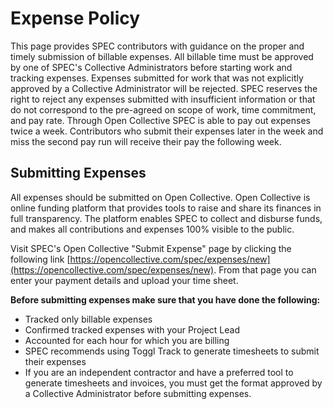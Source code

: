 # Expense Policy

This page provides SPEC contributors with guidance on the proper and timely submission of billable expenses. All billable time must be approved by one of SPEC's Collective Administrators before starting work and tracking expenses. Expenses submitted for work that was not explicitly approved by a Collective Administrator will be rejected. SPEC reserves the right to reject any expenses submitted with insufficient information or that do not correspond to the pre-agreed on scope of work, time commitment, and pay rate. Through Open Collective SPEC is able to pay out expenses twice a week. Contributors who submit their expenses later in the week and miss the second pay run will receive their pay the following week.

## Submitting Expenses

All expenses should be submitted on Open Collective. Open Collective is online funding platform that provides tools to raise and share its finances in full transparency. The platform enables SPEC to collect and disburse funds, and makes all contributions and expenses 100% visible to the public.&#x20;

Visit SPEC's Open Collective "Submit Expense" page by clicking the following link [https://opencollective.com/spec/expenses/new](https://opencollective.com/spec/expenses/new). From that page you can enter your payment details and upload your time sheet.

**Before submitting expenses make sure that you have done the following:**

* Tracked only billable expenses
* Confirmed tracked expenses with your Project Lead
* Accounted for each hour for which you are billing
* SPEC recommends using Toggl Track to generate timesheets to submit their expenses
* If you are an independent contractor and have a preferred tool to generate timesheets and invoices, you must get the format approved by a Collective Administrator before submitting expenses.
